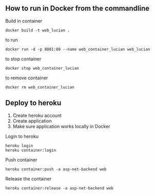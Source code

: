 ﻿## How to run in Docker from the commandline

Build in container
```
docker build -t web_lucian .
```

to run

```
docker run -d -p 8081:80 --name web_container_lucian web_lucian
```

to stop container
```
docker stop web_container_lucian
```

to remove container
```
docker rm web_container_lucian
```

## Deploy to heroku

1. Create heroku account
2. Create application
3. Make sure application works locally in Docker


Login to heroku
```
heroku login
heroku container:login
```

Push container
```
heroku container:push -a asp-net-backend web
```

Release the container
```
heroku container:release -a asp-net-backend web
```